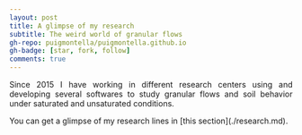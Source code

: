 ```yaml
---
layout: post
title: A glimpse of my research
subtitle: The weird world of granular flows
gh-repo: puigmontella/puigmontella.github.io
gh-badge: [star, fork, follow]
comments: true
---
```

<p align="justify">   Since 2015 I have working in different research centers using and developing several softwares to study granular flows and soil behavior under saturated and unsaturated conditions. </p>  You can get a glimpse of my research lines in [this section](./research.md).
